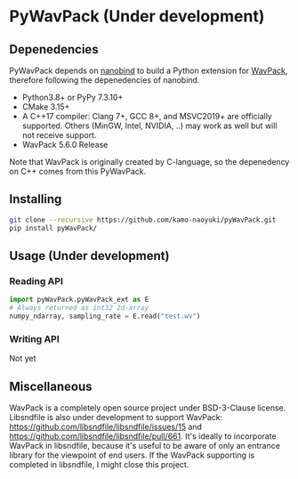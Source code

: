 # PyWavPack (Under development)
## Depenedencies

PyWavPack depends on [nanobind](https://github.com/wjakob/nanobind) to build a Python extension for [WavPack](https://github.com/dbry/WavPack), therefore following the depenedencies of nanobind.

- Python3.8+ or PyPy 7.3.10+
- CMake 3.15+
- A C++17 compiler: Clang 7+, GCC 8+, and MSVC2019+ are officially supported. Others (MinGW, Intel, NVIDIA, ..) may work as well but will not receive support.
- WavPack 5.6.0 Release


Note that WavPack is originally created by C-language, so the depenedency on C++ comes from this PyWavPack.

## Installing


```sh
git clone --recursive https://github.com/kamo-naoyuki/pyWavPack.git
pip install pyWavPack/
```

## Usage (Under development)

### Reading API

```python
import pyWavPack.pyWavPack_ext as E
# Always returned as int32 2d-array
numpy_ndarray, sampling_rate = E.read("test.wv")
```

### Writing API

Not yet


## Miscellaneous

WavPack is a completely open source project under BSD-3-Clause license. Libsndfile is also under development to support WavPack: https://github.com/libsndfile/libsndfile/issues/15 and https://github.com/libsndfile/libsndfile/pull/661. It's ideally to incorporate WavPack in libsndfile, because it's useful to be aware of only an entrance library for the viewpoint of end users. If the WavPack supporting is completed in libsndfile, I might close this project.
